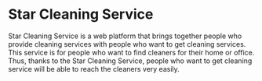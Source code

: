 # Star Cleaning Service
Star Cleaning Service is a web platform that brings together people who provide cleaning services with people who want to get cleaning services. This service is for people who want to find cleaners for their home or office. Thus, thanks to the Star Cleaning Service, people who want to get cleaning service will be able to reach the cleaners very easily.
